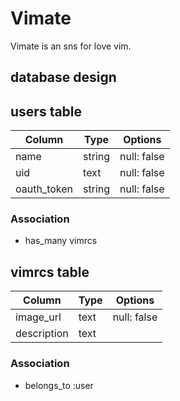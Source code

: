 # Vimate

Vimate is an sns for love vim.

## database design

## users table

| Column      | Type   | Options     |
| ----------- | ------ | ----------- |
| name        | string | null: false |
| uid         | text   | null: false |
| oauth_token | string | null: false |

### Association

- has_many vimrcs

## vimrcs table

| Column      | Type | Options     |
| ----------- | ---- | ----------- |
| image_url   | text | null: false |
| description | text |             |

### Association

- belongs_to :user
